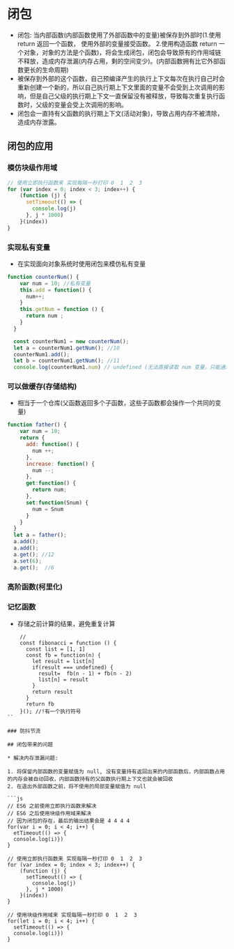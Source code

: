 <!--
 * @Author: x09898 coder_xujie@163.com
 * @Date: 2022-05-09 20:54:22
 * @LastEditors: xujie 1607526161@qq.com
 * @FilePath: \HTML-CSS-Javascript-\JAVAScript+ES6\JavaScript\JavaScript函数，作用域\闭包.md
 * @Description: 函数的闭包
-->
# 闭包

* 闭包: 当内部函数(内部函数使用了外部函数中的变量)被保存到外部时(1.使用 return 返回一个函数， 使用外部的变量接受函数。 2.使用构造函数 return 一个对象，对象的方法是个函数)，将会生成闭包，闭包会导致原有的作用域链不释放，造成内存泄漏(内存占用，剩的空间变少)。(内部函数拥有比它外部函数更长的生命周期)
* 被保存到外部的这个函数，自己预编译产生的执行上下文每次在执行自己时会重新创建一个新的，所以自己执行期上下文里面的变量不会受到上次调用的影响，但是自己父级的执行期上下文一直保留没有被释放，导致每次重复执行函数时，父级的变量会受上次调用的影响。
* 闭包会一直持有父函数的执行期上下文(活动对象)，导致占用内存不被清除，造成内存泄露。

## 闭包的应用

### 模仿块级作用域

```js
// 使用立即执行函数来 实现每隔一秒打印 0  1  2  3
for (var index = 0; index < 3; index++) {
    (function (j) {
      setTimeout(() => {
        console.log(j)
      }, j * 1000)
    }(index))
}
```

### 实现私有变量

* 在实现面向对象系统时使用闭包来模仿私有变量

```js
function counterNum() {
    var num = 10; //私有变量
    this.add = function() {
      num++;
    }
    this.getNum = function () {
      return num ;
    }
  }

  const counterNum1 = new counterNum();
  let a = counterNum1.getNum(); //10
  counterNum1.add();
  let b = counterNum1.getNum(); //11
  console.log(counterNum1.num) // undefined (无法直接读取 num 变量，只能通过定义的方法来操作 num 变量)

```

### 可以做缓存(存储结构)

* 相当于一个仓库(父函数返回多个子函数，这些子函数都会操作一个共同的变量)

```js
function father() {
    var num = 10;
    return {
      add: function() {
        num ++;
      },
      increase: function() {
        num --;
      },
      get:function() {
        return num;
      },
      set:function(Snum) {
        num = Snum
      }
    }
  }
  let a = father();
  a.add();
  a.add();
  a.get(); //12
  a.set(6);
  a.get();  //6
```

### 高阶函数(柯里化)

### 记忆函数

* 存储之前计算的结果，避免重复计算

```JS
    // 
    const fibonacci = function () {
      const list = [1, 1]
      const fb = function(n) {
        let result = list[n]
        if(result === undefined) {
          result=  fb(n - 1) + fb(n - 2)
          list[n] = result
        }
        return result
      }
      return fb
    }(); //!有一个执行符号
``

### 防抖节流

## 闭包带来的问题

* 解决内存泄漏问题:

1. 将保留内部函数的变量赋值为 null, 没有变量持有返回出来的内部函数后，内部函数占用的内存会被自动回收，内部函数持有的父函数执行期上下文也就会被回收
2. 在退出外部函数之前，将不使用的局部变量赋值为 null

```js
// ES6 之前使用立即执行函数来解决
// ES6 之后使用块级作用域来解决
// 因为闭包的存在，最后的输出结果会是 4 4 4 4
for(var i = 0; i < 4; i++) {
  etTimeout(() => {
  console.log(i)})
}

// 使用立即执行函数来 实现每隔一秒打印 0  1  2  3
for (var index = 0; index < 3; index++) {
    (function (j) {
      setTimeout(() => {
        console.log(j)
      }, j * 1000)
    }(index))
}

// 使用块级作用域来 实现每隔一秒打印 0  1  2  3
for(let i = 0; i < 4; i++) {
  setTimeout(() => {
  console.log(i)})
}
```
